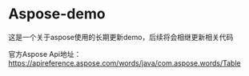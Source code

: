 # Aspose-demo
这是一个关于aspose使用的长期更新demo，后续将会相继更新相关代码

官方Aspose Api地址：https://apireference.aspose.com/words/java/com.aspose.words/Table
